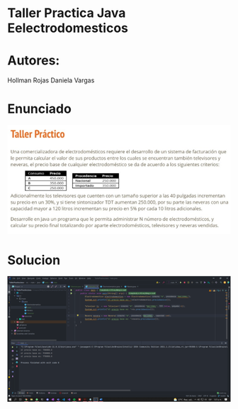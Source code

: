 # Taller Practica Java Eelectrodomesticos

# Autores:
 Hollman Rojas
 Daniela Vargas 


# Enunciado

![Imagen del Enunciado](Enunciado.png)

# Solucion 

![Imagen del Enunciado](main.png)







